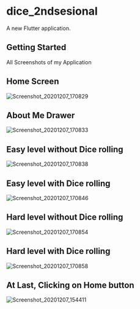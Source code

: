 # dice_2ndsesional

A new Flutter application.

## Getting Started
All Screenshots of my Application

## Home Screen
![Screenshot_20201207_170829](https://user-images.githubusercontent.com/73903186/101349449-33894b00-38af-11eb-88bb-2168644a95c2.jpg)
## About Me Drawer
![Screenshot_20201207_170833](https://user-images.githubusercontent.com/73903186/101349452-3421e180-38af-11eb-9a13-396fce9499c9.jpg)
## Easy level without Dice rolling
![Screenshot_20201207_170838](https://user-images.githubusercontent.com/73903186/101349455-35530e80-38af-11eb-8f34-08d3731d24ed.jpg)
## Easy level with Dice rolling
![Screenshot_20201207_170846](https://user-images.githubusercontent.com/73903186/101349458-35eba500-38af-11eb-8b3c-2bdbab72d4ef.jpg)
## Hard level without Dice rolling
![Screenshot_20201207_170854](https://user-images.githubusercontent.com/73903186/101349463-371cd200-38af-11eb-95d2-8f5e05a98a73.jpg)
## Hard level with Dice rolling
![Screenshot_20201207_170858](https://user-images.githubusercontent.com/73903186/101349464-37b56880-38af-11eb-8443-1a93f4394eda.jpg)

## At Last, Clicking on Home button
![Screenshot_20201207_154411](https://user-images.githubusercontent.com/73903186/101349446-31bf8780-38af-11eb-91f3-9838c0fcdac3.jpg)
